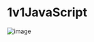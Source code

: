 # 1v1JavaScript
![image](https://github.com/A1oneeee/1v1JavaScript/assets/116378179/df23fe23-af03-49d6-897d-5d2def84aae1)
